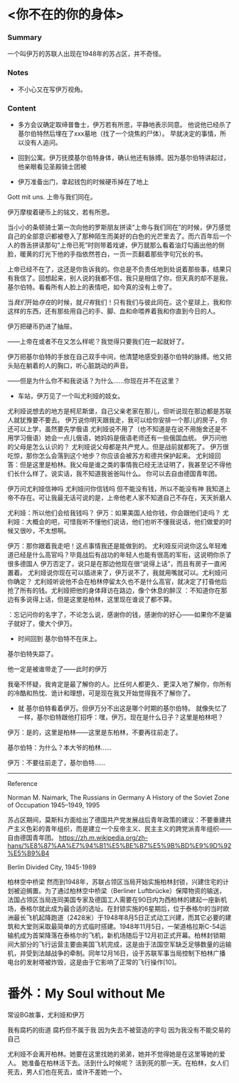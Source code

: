 
# <你不在的你的身体>

### Summary
一个叫伊万的苏联人出现在1948年的苏占区，并不奇怪。



### Notes
- 不小心又在写伊万视角。



### Content

- 多方会议确定取缔普鲁士，伊万若有所思，平静地表示同意。
他说他已经杀了基尔伯特然后埋在了xxx墓地（找了一个烧焦的尸体）。
早就决定的事情，所以没有人追问。

- 回到公寓。伊万抚摸基尔伯特身体，确认他还有脉搏。因为基尔伯特讲起过，他亲眼看见圣殿骑士团被

- 伊万准备出门，拿起钱包的时候硬币掉在了地上

Gott mit uns.
上帝与我们同在。

伊万摩梭着硬币上的铭文，若有所思。

当小小的条顿骑士第一次向他的罗斯朋友拼读“上帝与我们同在”的时候，伊万感觉自己的全部意识都被卷入了那种陌生而美好的白色的光芒里去了。而六百年后一个人的唇舌拼读那句“上帝已死”时则带着戏谑，伊万就那么看着油灯勾画出他的侧脸，暖黄的灯光下他的手指依然苍白，一页一页翻着那些字句冗长的书。

上帝已经不在了，这还是你告诉我的。你总是不负责任地到处说着那些事，结果只有我信了。回想起来，别人说的我都不信，我只是相信了你，但天真的却不是我，基尔伯特。看看所有人脸上的表情吧，如今真的没有上帝了。

当*我们*开始*存在*的时候，就*只有*我们！只有我们与彼此同在。这个星球上，我和你这样的东西，还有那些用自己的手、脚、血和命喂养着我和你直到今日的人。

伊万把硬币扔进了抽屉。

——上帝在或者不在又怎么样呢？我觉得只要我们在一起就好了。

伊万把基尔伯特的手放在自己双手中间，他清楚地感受到基尔伯特的脉搏。他又把头贴在躺着的人的胸口，听心脏跳动的声音。

——但是为什么你不和我说话？为什么……你现在并不在这里？

- 车站，伊万见了一个叫尤利娅的妓女。

尤利娅说想去的地方是柯尼斯堡，自己父亲老家在那儿，但听说现在那边都是苏联人就犹豫要不要去。
伊万说你明天跟我走，我可以给你安排一个那儿的房子，你还可以上学，虽然要先学俄语
尤利娅说不用了（也不知道是在说不用施舍还是不用学习俄语）她会一点儿俄语，她妈妈是俄语老师还有一些俄国血统。
伊万问他的父母是怎么认识的？
尤利娅说父母都是共产党人。但是战前就都死了。
伊万很吃惊，那你怎么会落到这个地步？你应该会被苏方和德共保护起来。
尤利娅回答：但是这里是柏林。我父母是谁之类的事情我已经无法证明了，我甚至记不得他们长什么样了。说实话，我不知道我爸爸叫什么。
你可以去自由德国青年团。

伊万问尤利娅信神吗
尤利娅问你信钱吗
但不能没有钱，所以不能没有神
我知道上帝不存在。可让我最无话可说的是，上帝他老人家不知道自己不存在，天天折磨人

尤利娅：所以他们会给我钱吗？
伊万：如果美国人给你钱，你会跟他们走吗？
尤利娅：大概会的吧，可惜我听不懂他们说话，他们也听不懂我说话，他们做爱的时候又很吵，不太想啊。

伊万：那你跟着我走吧！这点事情我还是能做到的。
尤利娅反问说你这么年轻难道已经是什么高官吗？毕竟战后有战功的年轻人也能有很高的军衔，这说明你杀了很多德国人
伊万否定了，说只是在那边他现在很“说得上话”，而且有房子一直闲置着。
尤利娅说你现在可以插进来了，伊万说不了，我就用嘴就可以。尤利娅问你确定？
尤利娅听说他不会在柏林停留太久也不是什么高官，就决定了打昏他后抢了所有的钱。尤利娅把他的身体拜访在路边，像个休息的醉汉
：不知道你在那边有多说得上话，但是这里是柏林，这里现在谁说了都不算。

：忘记问你的名字了，不论怎么说，感谢你的钱，感谢你的好心——如果你不是骗子就好了，傻大个伊万。

- 时间回到
基尔伯特不在床上。

基尔伯特失踪了。

他一定是被谁带走了——此时的伊万

我毫不怀疑，我肯定是最了解你的人。比任何人都更久、更深入地了解你，你所有的冷酷和热忱、诡计和理想，可是现在我又开始觉得我不了解你了。

- 就
基尔伯特看着伊万。但伊万分不出这是哪个时期的基尔伯特。
就像失忆了一样，基尔伯特跟他打招呼：嘿，伊万。现在是什么日子？这里是柏林吧？

伊万：是的，这里是柏林——这里是东柏林，不要再往前走了。

基尔伯特：为什么？本大爷的柏林……

伊万：不要往前走了，基尔伯特……



____________
Reference

Norman M. Naimark, The Russians in Germany A History of the Soviet Zone of Occupation 1945–1949, 1995

苏占区期间，莫斯科方面给出了德国共产党发展战后青年政策的建议：不要重建共产主义色彩的青年组织，而是建立一个反帝主义、民主主义的跨党派青年组织——自由德国青年团。 
https://zh.m.wikipedia.org/zh-hans/%E8%87%AA%E7%94%B1%E5%BE%B7%E5%9B%BD%E9%9D%92%E5%B9%B4


Berlin Divided City, 1945-1989

柏林空中桥梁
然而到1948年，苏联占领区当局开始实施柏林封锁，兴建住宅的计划被迫搁置。为了通过柏林空中桥梁（Berliner Luftbrücke）保障物资的输送，法国占领区当局连同美国专家及德国工人需要在90日内为西柏林的建起一座新机场，泰格尔就此成为最合适的选址。在封锁实施的6星期后，位于泰格尔的当时欧洲最长飞机起降跑道（2428米）于1948年8月5日正式动工兴建，而其它必要的建筑和大堂则采取最简单的方式临时搭建。1948年11月5日，一架道格拉斯C-54运输机成为首架降落在泰格尔的飞机，新机场随后于12月初正式开幕。柏林封锁期间大部分的飞行运营主要由美国飞机完成，这是由于法国空军缺乏足够数量的运输机，并受到法越战争的牵制。同年12月16日，设于苏联军事当局控制下柏林广播电台的发射塔被炸毁，这是由于它影响了正常的飞行操作[10]。


# 番外：My Soul without Me 
常设BG故事，尤利娅和伊万

我有腐朽的街道
腐朽但不属于我
因为失去不被营造的字句
因为我没有不能交易的自己

尤利娅不会离开柏林。她要在这里找她的弟弟，她并不觉得她是在这里等她的爱人。
她准备在柏林活下去。活到什么时候呢？
活到死的那一天。在柏林，女人们死去，男人们也在死去，或许不差她一个。
